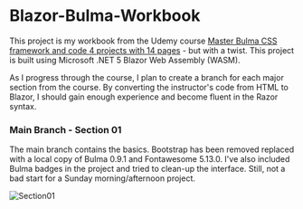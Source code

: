 # Blazor-Bulma-Workbook
This project is my workbook from the Udemy course 
[Master Bulma CSS framework and code 4 projects with 14 pages](https://www.udemy.com/course/bulma-responsive-web-design-and-development/) - but with a twist. 
This project is built using Microsoft .NET 5 Blazor Web Assembly (WASM).

As I progress through the course, I plan to create a branch for each major section from the course. 
By converting the instructor's code from HTML to Blazor, I should gain enough experience and become fluent in the Razor syntax.

### Main Branch - Section 01
The main branch contains the basics. Bootstrap has been removed replaced with a local copy of Bulma 0.9.1 and Fontawesome 5.13.0. I've also included Bulma badges in the project and tried to clean-up the interface. Still, not a bad start for a Sunday morning/afternoon project.

![Section01](https://user-images.githubusercontent.com/6247128/109435715-74da5400-79e1-11eb-84fb-39830ef7c539.jpg)
